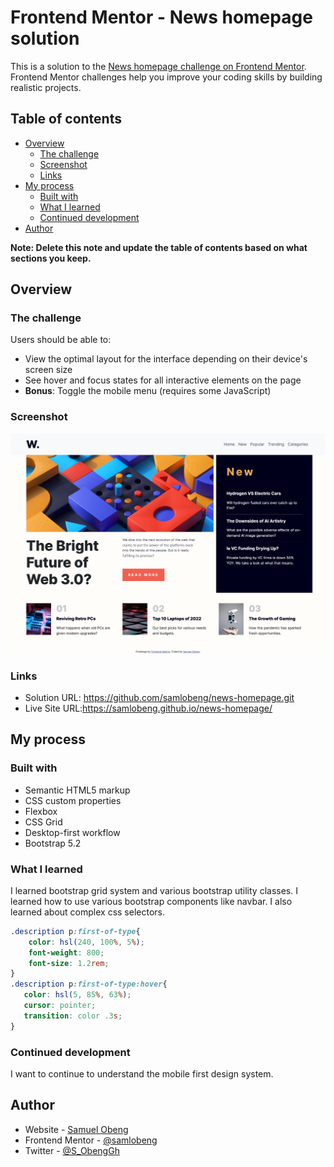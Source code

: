 # Frontend Mentor - News homepage solution

This is a solution to the [News homepage challenge on Frontend Mentor](https://www.frontendmentor.io/challenges/news-homepage-H6SWTa1MFl). Frontend Mentor challenges help you improve your coding skills by building realistic projects. 

## Table of contents

- [Overview](#overview)
  - [The challenge](#the-challenge)
  - [Screenshot](#screenshot)
  - [Links](#links)
- [My process](#my-process)
  - [Built with](#built-with)
  - [What I learned](#what-i-learned)
  - [Continued development](#continued-development)
- [Author](#author)


**Note: Delete this note and update the table of contents based on what sections you keep.**

## Overview

### The challenge

Users should be able to:

- View the optimal layout for the interface depending on their device's screen size
- See hover and focus states for all interactive elements on the page
- **Bonus**: Toggle the mobile menu (requires some JavaScript)

### Screenshot

![](./screenshot.jpg)


### Links

- Solution URL: https://github.com/samlobeng/news-homepage.git
- Live Site URL:https://samlobeng.github.io/news-homepage/

## My process

### Built with

- Semantic HTML5 markup
- CSS custom properties
- Flexbox
- CSS Grid
- Desktop-first workflow
- Bootstrap 5.2

### What I learned

I learned bootstrap grid system and various bootstrap utility classes. I learned how to use various bootstrap components like navbar.
I also learned about complex css selectors.
```css
.description p:first-of-type{
    color: hsl(240, 100%, 5%);
    font-weight: 800;
    font-size: 1.2rem;
}
.description p:first-of-type:hover{
   color: hsl(5, 85%, 63%);
   cursor: pointer;
   transition: color .3s;
}
```

### Continued development

I want to continue to understand the mobile first design system.

## Author

- Website - [Samuel Obeng](https://samlobeng.github.io/sob-portfolio/)
- Frontend Mentor - [@samlobeng](https://www.frontendmentor.io/profile/samlobeng)
- Twitter - [@S_ObengGh](https://www.twitter.com/S_ObengGh)

